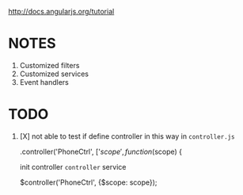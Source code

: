 http://docs.angularjs.org/tutorial

# NOTES
  1. Customized filters
  2. Customized services
  3. Event handlers

# TODO

1. [X] not able to test if define controller in this way in `controller.js`

    .controller('PhoneCtrl', ['$scope', function($scope) {
   
   init controller `controller` service
   
    $controller('PhoneCtrl', {$scope: scope});

